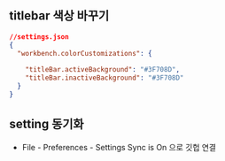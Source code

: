 ## titlebar 색상 바꾸기
```json
//settings.json
{
  "workbench.colorCustomizations": {
  
    "titleBar.activeBackground": "#3F708D",
    "titleBar.inactiveBackground": "#3F708D"    
  }
}
```

## setting 동기화
- File - Preferences - Settings Sync is On 으로 깃헙 연결